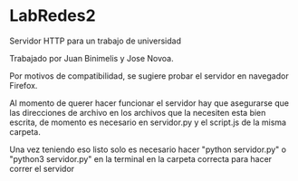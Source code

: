 # LabRedes2
Servidor HTTP para un trabajo de universidad

Trabajado por Juan Binimelis y Jose Novoa.

Por motivos de compatibilidad, se sugiere probar el servidor en navegador Firefox.

Al momento de querer hacer funcionar el servidor hay que asegurarse que las direcciones de archivo en los archivos que la necesiten esta bien escrita, de momento es necesario en servidor.py y el script.js de la misma carpeta.

Una vez teniendo eso listo solo es necesario hacer "python servidor.py" o "python3 servidor.py" en la terminal en la carpeta correcta para hacer correr el servidor
